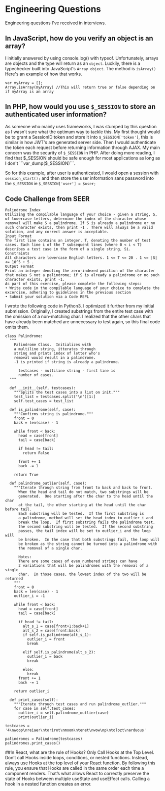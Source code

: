 # Engineering Questions
Engineering questions I've received in interviews.

## In JavaScript, how do you verify an object is an array?
I initially answered by using console.log() with typeof.  Unfortunately, arrays are objects and the type will return as an ```object```. Luckily, there is a typechecker built into JavaScript's ```Array object```.  The method is ```isArray()```   Here's an example of how that works.
```
var myArray = [];
Array.isArray(myArray) //This will return true or false depending on if myArray is an array
```

## In PHP, how would you use ```$_SESSION``` to store an authenticated user information?
As someone who mainly uses frameworks, I was stumped by this question as I wasn't sure what the optimum way to tackle this.  My first thought would be to grant a SessionID token and store it into ```$_SESSION['token']```, this is similar in how JWT's are generated server side.  Then I would authenticate the token each request before returning information through AJAX.  My main concern was the security of ```$_SESSION``` in PHP.  After doing more reading, I find that $_SESSION should be safe enough for most applications as long as I don't ```var_dump($_SESSION)```. 

So for this example, after user is authenticated, I would open a session with ```session_start();``` and then store the user information sans password into the ```$_SESSION``` ie ```$_SESSION['user'] = $user;```


## Code Challenge from SEER
```
Palindrome Index
Utilizing the compilable language of your choice - given a string, S, of lowercase letters, determine the index of the character whose removal will make S a palindrome. If S is already a palindrome or no such character exists, then print -1 . There will always be a valid solution, and any correct answer is acceptable.
Input Format
The first line contains an integer, T, denoting the number of test cases. Each line i of the T subsequent lines (where 0 < i < T) describes a test case in the form of a single string, Si.
Constraints
All characters are lowercase English letters. 1 <= T <= 20 . 1 <= |S| <= 10^5 + 5 .
Output Format
Print an integer denoting the zero-indexed position of the character that makes S not a palindrome; if S is already a palindrome or no such character exists, print -1.
As part of this exercise, please complete the following steps:
• Write code in the compilable language of your choice to complete the excercise, adhering to guidelines in the previous section
• Submit your solution via a Code REPL
```

I wrote the following code in Python3.  I optimized it further from my initial submission.  Originally, I created substrings from the entire test case with the omission of a non-matching char.  I realized that the other chars that have already been matched are unnecessary to test again, so this final code omits them.
```
class Palindrome:
  """
    Palindrome Class.  Initializes with 
    a multiline string, itterates through 
    string and prints index of letter who's
    removal would result in a palindrome.
    -1 is printed if string is already a palindrome.

      testcases - multiline string - first line is 
      number of cases.
  """

  def __init__(self, testcases):
    """Splits the test cases into a list on init."""
    test_list = testcases.split('\n')[1:]
    self.test_cases = test_list

  def is_palindrome(self, case):
    """Confirms string is palindrome."""
    front = 0
    back = len(case) - 1

    while front < back:
      head = case[front]
      tail = case[back]

      if head != tail:
        return False
      
      front += 1
      back -= 1
    
    return True

  def palindrome_outlier(self, case):
    """Iterate through string from front to back and back to front.
      When the head and tail do not match, two substrings will be 
      generated.  One starting after the char to the head until the char 
      at the tail, the other starting at the head until the char before tail.
      Each substring will be tested.  If the first substring is 
      a palindrome, method will set the head index to outlier_i and 
      break the loop.  If first substring fails the palindrome test,
      the second substring will be tested.  If the second substring 
      passes, the tail index will be set to outlier_i and the loop will 
      be broken.  In the case that both substrings fail, the loop will 
      be broken as the string cannot be turned into a palindrome with 
      the removal of a single char.

      Notes:
      There are some cases of even numbered strings can have 
      2 variations that will be palindromes with the removal of a single 
      char.  In those cases, the lowest index of the two will be returned
    """
    front = 0
    back = len(case) - 1
    outlier_i = -1

    while front < back:
      head = case[front]
      tail = case[back]

      if head != tail:
        alt_s_1 = case[front+1:back+1]
        alt_s_2 = case[front:back]
        if self.is_palindrome(alt_s_1):
          outlier_i = front
          break
        
        elif self.is_palindrome(alt_s_2):
          outlier_i = back
          break

        else:
          break
      front += 1
      back -= 1

    return outlier_i

  def print_cases(self):
    """Iterate through test cases and run palindrome_outlier."""
    for case in self.test_cases:
      outlier_i = self.palindrome_outlier(case)
      print(outlier_i)

testcases = '4\nwoop\nreiaer\ntorirot\nmoom\ntenet\nwow\np\ntolozt\narduous'

palindromes = Palindrome(testcases)
palindromes.print_cases()
```

##In React, what are the rule of Hooks?
Only Call Hooks at the Top Level. Don’t call Hooks inside loops, conditions, or nested functions. Instead, always use Hooks at the top level of your React function. By following this rule, you ensure that Hooks are called in the same order each time a component renders. That’s what allows React to correctly preserve the state of Hooks between multiple useState and useEffect calls.  Calling a hook in a nested function creates an error.
